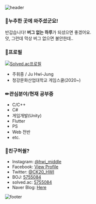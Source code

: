 
![header](https://capsule-render.vercel.app/api?type=wave&color=gradient&height=300&section=header&text=Welcome!&fontSize=90&animation=fadeIn)
### 🤗누추한 곳에 와주셨군요!
반갑습니다! **버그 없는 하루**가 되셨으면 좋겠어요.<br>
앗, 그런데 막상 버그 없으면 불안한데..

### 🧐프로필
[![Solved.ac프로필](http://mazassumnida.wtf/api/v2/generate_badge?boj=5755084)](https://solved.ac/5755084)
 - 주휘중 / Ju Hwi-Jung
 - 청강문화산업대학교 게임스쿨(2020~)

### ✏관심분야/현재 공부중
 - C/C++
 - C#
 - 게임개발(Unity)
 - Flutter
 - PS
 - Web 전반
 - etc.
 
 ### 🥳친구허쉴?
 - Instagram: [@hwi_middle](https://www.instagram.com/hwi_middle/)
 - Facebook: [View Profile](https://facebook.com/hwi.middle)
 - Twitter: [@CK20_HWI](https://twitter.com/CK20_HWI)
 - BOJ: [5755084](https://www.acmicpc.net/user/5755084)
 - solved.ac: [5755084](https://solved.ac/profile/5755084)
 - Naver Blog: [Here](https://blog.naver.com/5755084)
 
 ![footer](https://capsule-render.vercel.app/api?type=wave&color=gradient&height=150&section=footer&animation=fadeIn)
